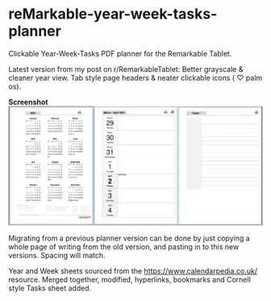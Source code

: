 # reMarkable-year-week-tasks-planner
Clickable Year-Week-Tasks PDF planner for the Remarkable Tablet. 

Latest version from my post on r/RemarkableTablet:  Better grayscale & cleaner year view. Tab style page headers & neater clickable icons ( ♡ palm os).   

**Screenshot**
![Screenshot.jpg](Screenshot.jpg)

Migrating from a previous planner version can be done by just copying a whole page of writing from the old version, and pasting in to this new versions. Spacing will match.

Year and Week sheets sourced from the https://www.calendarpedia.co.uk/ resource.  Merged together, modified, hyperlinks, bookmarks and Cornell style Tasks sheet added.

